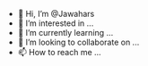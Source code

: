 - 👋 Hi, I’m @Jawahars
- 👀 I’m interested in ...
- 🌱 I’m currently learning ...
- 💞️ I’m looking to collaborate on ...
- 📫 How to reach me ...

<!---
Jawahars/Jawahars is a ✨ special ✨ repository because its `README.md` (this file) appears on your GitHub profile.
You can click the Preview link to take a look at your changes.
--->
